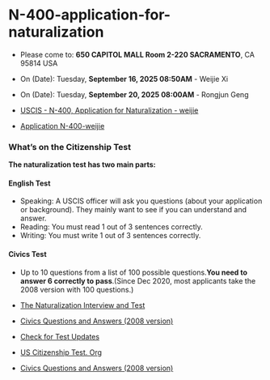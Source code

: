 # N-400-application-for-naturalization

- Please come to: **650 CAPITOL MALL Room 2-220 SACRAMENTO**, CA 95814 USA
- On (Date): Tuesday, **September 16, 2025 08:50AM** - Weijie Xi
- On (Date): Tuesday, **September 20, 2025 08:00AM** - Rongjun Geng

- [USCIS - N-400, Application for Naturalization - weijie](https://drive.google.com/file/d/1zjJSMRi048TYKGwkXheimRmbcRJrB-7a/view?usp=sharing)
- [Application N-400-weijie](https://drive.google.com/file/d/1ko2rlEEVIDb2r2imldGk7E-8EE0msroO/view?usp=sharing)

### What’s on the Citizenship Test
**The naturalization test has two main parts:**

#### English Test
- Speaking: A USCIS officer will ask you questions (about your application or background). They mainly want to see if you can understand and answer.
- Reading: You must read 1 out of 3 sentences correctly.
- Writing: You must write 1 out of 3 sentences correctly.

#### Civics Test
- Up to 10 questions from a list of 100 possible questions.**You need to answer 6 correctly to pass**.(Since Dec 2020, most applicants take the 2008 version with 100 questions.)

- [The Naturalization Interview and Test](https://www.uscis.gov/citizenship/learn-about-citizenship/the-naturalization-interview-and-test)
- [Civics Questions and Answers (2008 version)](https://drive.google.com/file/d/1IRPoUB8JW4iD5lV67tnea38VBu6es0bi/view?usp=sharing)
- [Check for Test Updates](https://www.uscis.gov/citizenship/find-study-materials-and-resources/check-for-test-updates)
- [US Citizenship Test. Org](https://www.youtube.com/@USCitizenshipTestOrg/featured)
- [Civics Questions and Answers (2008 version)](https://docs.google.com/document/d/1c52w5onyuNbGBmYcZ53A5QfBPYVaHFc9BRLa77abKgI/edit?tab=t.42n3ijqe1tyy)

